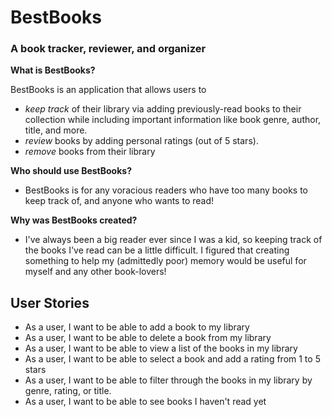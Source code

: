 # BestBooks

### A book tracker, reviewer, and  organizer

**What is BestBooks?**

BestBooks is an application that allows users to 
- *keep track* of their library via adding previously-read books to their collection while including important 
information like book genre, author, title, and more. 
- *review* books by adding personal ratings (out of 5 stars).
- *remove* books from their library

**Who should use BestBooks?**
- BestBooks is for any voracious readers who have too many books to keep track of, and anyone who wants
to read!

**Why was BestBooks created?**
- I've always been a big reader ever since I was a kid, so keeping track of the books I've read can be a little 
difficult. I figured that creating something to help my (admittedly poor) memory would be useful for 
myself and any other book-lovers!



## User Stories
- As a user, I want to be able to add a book to my library
- As a user, I want to be able to delete a book from my library
- As a user, I want to be able to view a list of the books in my library
- As a user, I want to be able to select a book and add a rating from 1 to 5 stars 
- As a user, I want to be able to filter through the books in my library by genre, rating, or title.
- As a user, I want to be able to see books I haven't read yet
